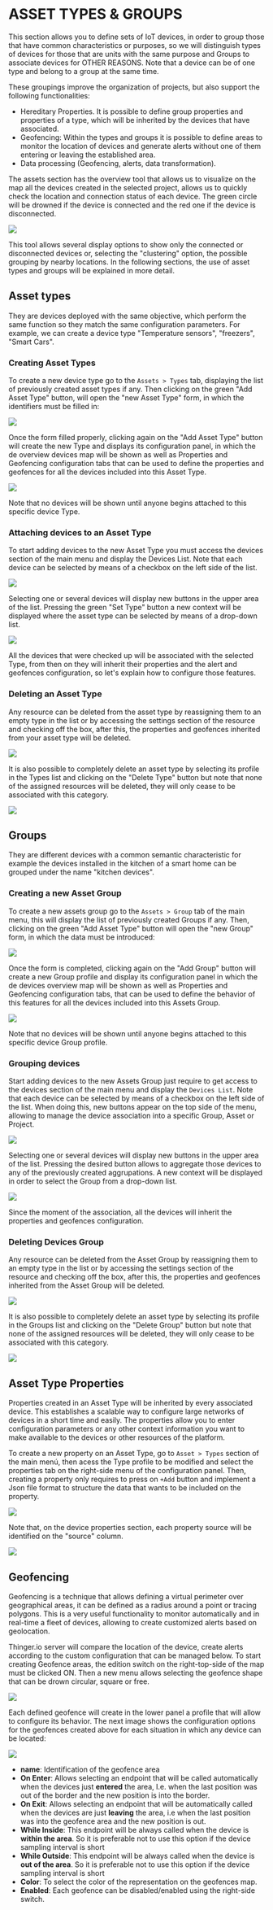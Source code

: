 # ASSET TYPES & GROUPS

This section allows you to define sets of IoT devices, in order to group those that have common characteristics or purposes, so we will distinguish types of devices for those that are units with the same purpose and Groups to associate devices for OTHER REASONS. Note that a device can be of one type and belong to a group at the same time.&#x20;

These groupings improve the organization of projects, but also support the following functionalities:&#x20;

* Hereditary Properties. It is possible to define group properties and properties of a type, which will be inherited by the devices that have associated.
* Geofencing: Within the types and groups it is possible to define areas to monitor the location of devices and generate alerts without one of them entering or leaving the established area.
* Data processing (Geofencing, alerts, data transformation).&#x20;

The assets section has the overview tool that allows us to visualize on the map all the devices created in the selected project, allows us to quickly check the location and connection status of each device. The green circle will be drowned if the device is connected and the red one if the device is disconnected.&#x20;

![](<../.gitbook/assets/image (353).png>)

This tool allows several display options to show only the connected or disconnected devices or, selecting the "clustering" option, the possible grouping by nearby locations. In the following sections, the use of asset types and groups will be explained in more detail.

## Asset types

They are devices deployed with the same objective, which perform the same function so they match the same configuration parameters. For example, we can create a device type "Temperature sensors", "freezers", "Smart Cars".&#x20;

### &#x20;Creating Asset Types

To create a new device type go to the `Assets > Types` tab, displaying the list of previously created asset types if any. Then clicking on the green "Add Asset Type" button, will open the "new Asset Type" form, in which the identifiers must be filled in:&#x20;

![](<../.gitbook/assets/image (343).png>)

Once the form filled properly, clicking again on the "Add Asset Type" button will create the new Type and displays its configuration panel, in which the de overview devices map will be shown as well as Properties and Geofencing configuration tabs that can be used to define the properties and geofences for all the devices included into this Asset Type.

![](<../.gitbook/assets/image (344).png>)

Note that no devices will be shown until anyone begins attached to this specific device Type.

### Attaching devices to an Asset Type

To start adding devices to the new Asset Type you must access the devices section of the main menu and display the Devices List. Note that each device can be selected by means of a checkbox on the left side of the list.&#x20;

![](<../.gitbook/assets/image (332).png>)

Selecting one or several devices will display new buttons in the upper area of the list. Pressing the green "Set Type" button a new context will be displayed where the asset type can be selected by means of a drop-down list.

![](<../.gitbook/assets/image (358).png>)

All the devices that were checked up will be associated with the selected Type, from then on they will inherit their properties and the alert and geofences configuration, so let's explain how to configure those features.

### Deleting an Asset Type&#x20;

Any resource can be deleted from the asset type by reassigning them to an empty type in the list or by accessing the settings section of the resource and checking off the box, after this, the properties and geofences inherited from your asset type will be deleted.

![](<../.gitbook/assets/image (327).png>)

It is also possible to completely delete an asset type by selecting its profile in the Types list and clicking on the "Delete Type" button but note that none of the assigned resources will be deleted, they will only cease to be associated with this category.

![](<../.gitbook/assets/image (330).png>)

## Groups

They are different devices with a common semantic characteristic for example the devices installed in the kitchen of a smart home can be grouped under the name "kitchen devices".

### Creating a new Asset Group

To create a new assets group go to the `Assets > Group` tab of the main menu, this will display the list of previously created Groups if any. Then, clicking on the green "Add Asset Type" button will open the "new Group" form,  in which the data must be introduced:

![](<../.gitbook/assets/image (342).png>)

Once the form is completed, clicking again on the "Add Group" button will create a new Group profile and display its configuration panel in which the de devices overview map will be shown as well as Properties and Geofencing configuration tabs, that can be used to define the behavior of this features for all the devices included into this Assets Group.

![](<../.gitbook/assets/image (344).png>)

Note that no devices will be shown until anyone begins attached to this specific device Group profile.

### Grouping devices

Start adding devices to the new Assets Group just require to get access to the devices section of the main menu and display the `Devices List`. Note that each device can be selected by means of a checkbox on the left side of the list. When doing this, new buttons appear on the top side of the menu, allowing to manage the device association into a specific Group, Asset or Project.&#x20;

![](<../.gitbook/assets/image (332).png>)

Selecting one or several devices will display new buttons in the upper area of the list. Pressing the desired button allows to aggregate those devices to any of the previously created aggrupations. A new context will be displayed in order to select the Group from a drop-down list.

![](<../.gitbook/assets/image (337).png>)

Since the moment of the association, all the devices will inherit the properties and geofences configuration.

### Deleting Devices Group

Any resource can be deleted from the Asset Group by reassigning them to an empty type in the list or by accessing the settings section of the resource and checking off the box, after this, the properties and geofences inherited from the Asset Group will be deleted.

![](<../.gitbook/assets/image (348).png>)

It is also possible to completely delete an asset type by selecting its profile in the Groups list and clicking on the "Delete Group" button but note that none of the assigned resources will be deleted, they will only cease to be associated with this category.

![](<../.gitbook/assets/image (336).png>)

## Asset Type Properties

Properties created in an Asset Type will be inherited by every associated device. This establishes a scalable way to configure large networks of devices in a short time and easily. The properties allow you to enter configuration parameters or any other context information you want to make available to the devices or other resources of the platform.

To create a new property on an Asset Type, go to `Asset > Types` section of the main menú, then acess the Type profile to be modified and select the properties tab on the right-side menu of the configuration panel. Then, creating a property only requires to press on `+Add` button and implement a Json file format to structure the data that wants to be included on the property.

![](<../.gitbook/assets/image (347).png>)

Note that, on the device properties section, each property source will be identified on the "source" column.

![](<../.gitbook/assets/image (357).png>)

## Geofencing &#x20;

Geofencing is a technique that allows defining a virtual perimeter over geographical areas, it can be defined as a radius around a point or tracing polygons. This is a very useful functionality to monitor automatically and in real-time a fleet of devices, allowing to create customized alerts based on geolocation.

Thinger.io server will compare the location of the device, create alerts according to the custom configuration that can be managed below. To start creating Geofence areas, the edition switch on the right-top-side of the map must be clicked ON. Then a new menu allows selecting the geofence shape that can be drown circular, square or free.&#x20;

![](<../.gitbook/assets/image (341).png>)

Each defined geofence will create in the lower panel a profile that will allow to configure its behavior. The next image shows the configuration options for the geofences created above for each situation in which any device can be located:

![](<../.gitbook/assets/image (331).png>)

* **name**: Identification of the geofence area
* **On Enter**: Allows selecting an endpoint that will be called automatically when the devices just **entered** the area, I.e. when the last position was out of the border and the new position is into the border.&#x20;
* **On Exit**: Allows selecting an endpoint that will be automatically called when the devices are just **leaving** the area, i.e when the last position was into the geofence area and the new position is out.&#x20;
* **While Inside**: This endpoint will be always called when the device is **within the area**. So it is preferable not to use this option if the device sampling interval is short
* **While Outside**: This endpoint will be always called when the device is **out of the area**. So it is preferable not to use this option if the device sampling interval is short
* **Color**: To select the color of the representation on the geofences map.
* **Enabled**: Each geofence can be disabled/enabled using the right-side switch.&#x20;



